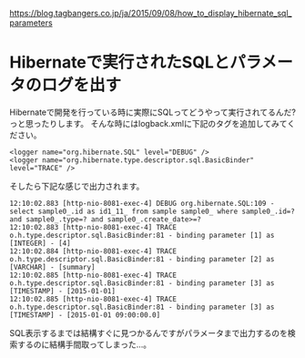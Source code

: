 https://blog.tagbangers.co.jp/ja/2015/09/08/how_to_display_hibernate_sql_parameters

# Hibernateで実行されたSQLとパラメータのログを出す

Hibernateで開発を行っている時に実際にSQLってどうやって実行されてるんだ?っと思ったりします。
そんな時にはlogback.xmlに下記のタグを追加してみてください。
```
<logger name="org.hibernate.SQL" level="DEBUG" />
<logger name="org.hibernate.type.descriptor.sql.BasicBinder" level="TRACE" />
```
そしたら下記な感じで出力されます。
```
12:10:02.883 [http-nio-8081-exec-4] DEBUG org.hibernate.SQL:109 - select sample0_.id as id1_11_ from sample sample0_ where sample0_.id=? and sample0_.type=? and sample0_.create_date>=?
12:10:02.883 [http-nio-8081-exec-4] TRACE o.h.type.descriptor.sql.BasicBinder:81 - binding parameter [1] as [INTEGER] - [4]
12:10:02.884 [http-nio-8081-exec-4] TRACE o.h.type.descriptor.sql.BasicBinder:81 - binding parameter [2] as [VARCHAR] - [summary]
12:10:02.885 [http-nio-8081-exec-4] TRACE o.h.type.descriptor.sql.BasicBinder:81 - binding parameter [3] as [TIMESTAMP] - [2015-01-01]
12:10:02.885 [http-nio-8081-exec-4] TRACE o.h.type.descriptor.sql.BasicBinder:81 - binding parameter [3] as [TIMESTAMP] - [2015-01-01 09:00:00.0]
```
SQL表示するまでは結構すぐに見つかるんですがパラメータまで出力するのを検索するのに結構手間取ってしまった...。